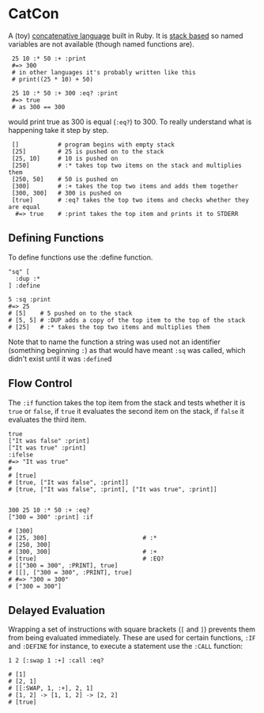 # CatCon

A (toy) [concatenative language][caten] built in Ruby. It is [stack based][stack]
so named variables are not available (though named functions are).

     25 10 :* 50 :+ :print
     #=> 300
     # in other languages it's probably written like this
     # print((25 * 10) + 50)
   
     25 10 :* 50 :+ 300 :eq? :print
     #=> true
     # as 300 == 300

would print true as 300 is equal (`:eq?`) to 300. To really understand what is happening
take it step by step.
   
     []           # program begins with empty stack
     [25]         # 25 is pushed on to the stack
     [25, 10]     # 10 is pushed on
     [250]        # :* takes top two items on the stack and multiplies them
     [250, 50]    # 50 is pushed on
     [300]        # :+ takes the top two items and adds them together
     [300, 300]   # 300 is pushed on
     [true]       # :eq? takes the top two items and checks whether they are equal
      #=> true    # :print takes the top item and prints it to STDERR

## Defining Functions

To define functions use the :define function.

    "sq" [
      :dup :*
    ] :define
    
    5 :sq :print
    #=> 25
    # [5]    # 5 pushed on to the stack
    # [5, 5] # :DUP adds a copy of the top item to the top of the stack
    # [25]   # :* takes the top two items and multiplies them

Note that to name the function a string was used not an identifier (something beginning `:`)
as that would have meant `:sq` was called, which didn't exist until it was `:define`d

## Flow Control

The `:if` function takes the top item from the stack and tests whether it is `true` or 
`false`, if `true` it evaluates the second item on the stack, if `false` it evaluates
the third item.

    true
    ["It was false" :print]
    ["It was true" :print]
    :ifelse
    #=> "It was true"
    #
    # [true]
    # [true, ["It was false", :print]]
    # [true, ["It was false", :print], ["It was true", :print]]


    300 25 10 :* 50 :+ :eq? 
    ["300 = 300" :print] :if
    
    # [300]
    # [25, 300]                           # :*
    # [250, 300]
    # [300, 300]                          # :+
    # [true]                              # :EQ?
    # [["300 = 300", :PRINT], true]
    # [[], ["300 = 300", :PRINT], true]
    # #=> "300 = 300"
    # ["300 = 300"]
    

## Delayed Evaluation

Wrapping a set of instructions with square brackets (`[` and `]`) prevents them from
being evaluated immediately. These are used for certain functions, `:IF` and `:DEFINE`
for instance, to execute a statement use the `:CALL` function:

    1 2 [:swap 1 :+] :call :eq?
    
    # [1]
    # [2, 1]
    # [[:SWAP, 1, :+], 2, 1]
    # [1, 2] -> [1, 1, 2] -> [2, 2]
    # [true]
    
    
    


[caten]: http://en.wikipedia.org/wiki/Concatenative_programming_language "Concatenative programming language"
[stack]: http://en.wikipedia.org/wiki/Stack-based "Stack based programming language"
    
